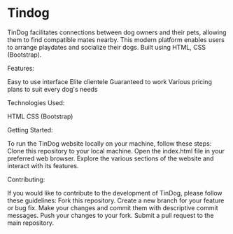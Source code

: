 # Tindog
TinDog facilitates connections between dog owners and their pets, allowing them to find compatible mates nearby. This modern platform enables users to arrange playdates and socialize their dogs. Built using HTML, CSS (Bootstrap).




Features:

Easy to use interface
Elite clientele
Guaranteed to work
Various pricing plans to suit every dog's needs



Technologies Used:

HTML
CSS (Bootstrap)



Getting Started:

To run the TinDog website locally on your machine, follow these steps:
Clone this repository to your local machine.
Open the index.html file in your preferred web browser.
Explore the various sections of the website and interact with its features.



Contributing:

If you would like to contribute to the development of TinDog, please follow these guidelines:
Fork this repository.
Create a new branch for your feature or bug fix.
Make your changes and commit them with descriptive commit messages.
Push your changes to your fork.
Submit a pull request to the main repository.
